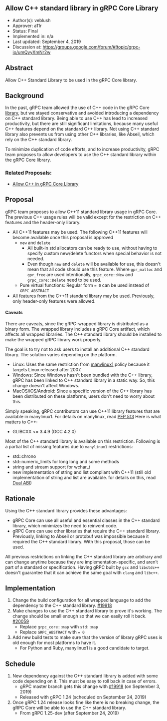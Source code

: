 Allow C++ standard library in gRPC Core Library
----
* Author(s): veblush
* Approver: a11r
* Status: Final
* Implemented in: n/a
* Last updated: September 4, 2019
* Discussion at: https://groups.google.com/forum/#!topic/grpc-io/umQyyXmNr2w

## Abstract

Allow C++ Standard Library to be used in the gRPC Core library.

## Background

In the past, gRPC team allowed the use of C++ code in the gRPC Core
[library](L6-core-allow-cpp.md), but we stayed conservative and avoided
introducing a dependency on C++ standard library.
Being able to use C++ has lead to increased productivity, but there are
still significant limitations, because many useful C++ features depend on
the standard C++ library. Not using C++ standard library also prevents us
from using other C++ libraries, like Abseil, which rely on the C++ standard
library.

To minimize duplication of code efforts, and to increase productivity,
gRPC team proposes to allow developers to use the C++ standard library
within the gRPC Core library.

### Related Proposals:

* [Allow C++ in gRPC Core Library](L6-core-allow-cpp.md)

## Proposal

gRPC team proposes to allow C++11 standard library usage in gRPC Core.
The previous C++ usage rules will be valid except for the restriction on
C++ features and the header-only library.

- All C++11 features may be used. The following C++11 features will become
  available once this proposal is approved
  - `new` and `delete`
    - All built-in std allocators can be ready to use, without having to
      specify custom new/delete functors when special behavior is not needed.
    - Even though `new` and `delete` will be available for use, this doesn't
      mean that all code should use this feature. Where `gpr_malloc` and
      `gpr_free` are used intentionally, `grpc_core::New` and
      `grpc_core::Delete` need to be used.
  - Pure virtual functions:
    Regular form `= 0` can be used instead of `GRPC_ABSTRACT`
- All features from the C++11 standard library may be used.
  Previously, only header-only features were allowed.

#### Caveats

There are caveats, since the gRPC-wrapped library is distributed as a
binary form. The wrapped library includes a gRPC Core artifact, which
affects all wrapped libraries. The C++ standard library should be installed
to make the wrapped gRPC library work properly.

The goal is to try not to ask users to install an additional C++ standard
library. The solution varies depending on the platform.

 - Linux: Uses the same restriction from
    [manylinux1](https://www.python.org/dev/peps/pep-0513) policy
    because it targets Linux released after 2007.
 - Windows: Since Windows hasn't been bundled with the C++ library,
    gRPC has been linked to C++ standard library in a static way.
    So, this change doesn't affect Windows.
 - MacOS/iOS/Android: Since a specific version of the C++ library
    has been distributed on these platforms,
    users don't need to worry about this.

Simply speaking, gRPC contributors can use C++11 library features that
are available in manylinux1. For details on manylinux, read
[PEP 513](https://www.python.org/dev/peps/pep-0513)
Here is what matters to C++:

  - GLIBCXX <= 3.4.9 (GCC 4.2.0)

Most of the C++ standard library is available on this restriction.
Following is a partial list of missing features due to `manylinux1`
restrictions:

  - std::chrono
  - std::numeric_limits for long long and some methods
  - string and stream support for wchar_t
  - new implementation of string and list compliant with C++11
    (still old implementation of string and list are available.
    for details on this, read [Dual ABI](
    https://gcc.gnu.org/onlinedocs/gcc-9.2.0/libstdc++/manual/manual/using_dual_abi.html))

## Rationale

Using the C++ standard library provides these advantages:
- gRPC Core can use all useful and essential classes in the C++ standard
  library, which minimizes the need to reinvent code.
- gRPC Core can use other libraries that require the C++ standard library.
  Previously, linking to Abseil or protobuf was impossible because it
  required the C++ standard library.
  With this proposal, those can be used.

All previous restrictions on linking the C++ standard library are arbitrary
and can change anytime because they are implementation-specific, and aren’t
part of a standard or specification. Having gRPC built by `gcc` and `libstdc++`
doesn't guarantee that it can achieve the same goal with `clang` and `libc++`.

## Implementation

1. Change the build configuration for all wrapped language to add the dependency
   to the C++ standard library.
   [#19918](https://github.com/grpc/grpc/pull/19918)
2. Make changes to use the C++ standard library to prove it's working.
   The change should be small enough so that we can easily roll it back.
   [#20059](https://github.com/grpc/grpc/pull/20059)
   - Replace `grpc_core::map` with `std::map`
   - Replace `GRPC_ABSTRACT` with `= 0`
3. Add new build tests to make sure that the version of library gRPC uses is
   old enough for most platforms to have it.
   - For Python and Ruby, manylinux1 is a good candidate to target.

## Schedule

1. New dependency against the C++ standard library is added with some code
   depending on it. This must be easy to roll back in case of errors.
   - gRPC master branch gets this change with
      [#19918](https://github.com/grpc/grpc/pull/19918) (on September 3, 2019)
   - Released with gRPC 1.24 (scheduled on September 24, 2019)
2. Once gRPC 1.24 release looks fine like there is no breaking change,
   the gRPC Core will be able to use the C++ standard library.
   - From gRPC 1.25-dev (after September 24, 2019)

